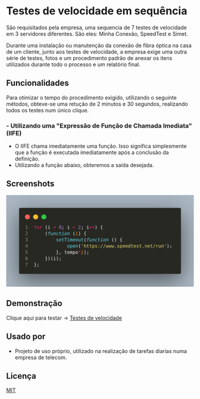 
# Testes de velocidade em sequência

São requisitados pela empresa, uma sequencia de 7 testes de velocidade em 3
servidores diferentes.
São eles: Minha Conexão, SpeedTest e Simet.

Durante uma instalação ou manutenção da conexão de fibra óptica na casa de um
cliente, junto aos testes de velocidade, a empresa exige uma outra série de
testes, fotos e um procedimento padrão de anexar os itens utilizados durante todo
o processo e um relatório final.

## Funcionalidades

Para otimizar o tempo do procedimento exigido, utilizando o seguinte métodos, 
obteve-se uma retução de 2 minutos e 30 segundos, realizando todos os testes num único clique.

### - Utilizando uma "Expressão de Função de Chamada Imediata" (IIFE)

- O IIFE chama imediatamente uma função. Isso significa simplesmente que a função é executada imediatamente após a conclusão da definição.
- Utilizando a função abaixo, obteremos a saída desejada.

## Screenshots

![Project](https://raw.githubusercontent.com/devleonardo/images/master/imgs/code.png)

## Demonstração

Clique aqui para testar → [Testes de velocidade](https://devleonardo.github.io/projetos/teste-de-velocidade/)

## Usado por

- Projeto de uso próprio, utilizado na realização de tarefas diarias numa empresa de telecom.

## Licença

[MIT](https://choosealicense.com/licenses/mit/)

